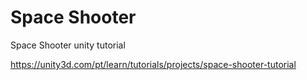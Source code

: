 # Space Shooter
Space Shooter unity tutorial


https://unity3d.com/pt/learn/tutorials/projects/space-shooter-tutorial